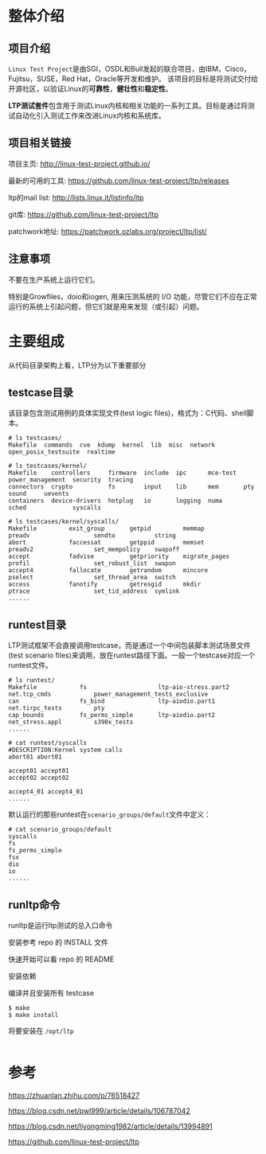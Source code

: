 
# 整体介绍

## 项目介绍

`Linux Test Project`是由SGI，OSDL和Bull发起的联合项目，由IBM，Cisco，Fujitsu，SUSE，Red Hat，Oracle等开发和维护。 该项目的目标是将测试交付给开源社区，以验证Linux的**可靠性**，**健壮性**和**稳定性**。

**LTP测试套件**包含用于测试Linux内核和相关功能的一系列工具。目标是通过将测试自动化引入测试工作来改进Linux内核和系统库。

## 项目相关链接

项目主页: http://linux-test-project.github.io/

最新的可用的工具: https://github.com/linux-test-project/ltp/releases

ltp的mail list: http://lists.linux.it/listinfo/ltp

git库: https://github.com/linux-test-project/ltp

patchwork地址: https://patchwork.ozlabs.org/project/ltp/list/

## 注意事项

不要在生产系统上运行它们。 

特别是Growfiles，doio和iogen, 用来压测系统的 I/O 功能，尽管它们不应在正常运行的系统上引起问题，但它们就是用来发现（或引起）问题。



# 主要组成

从代码目录架构上看，LTP分为以下重要部分

## testcase目录

该目录包含测试用例的具体实现文件(test logic files)，格式为：C代码、shell脚本。

```
# ls testcases/
Makefile  commands  cve  kdump  kernel  lib  misc  network  open_posix_testsuite  realtime

# ls testcases/kernel/
Makefile    controllers     firmware  include  ipc      mce-test  power_management  security  tracing
connectors  crypto          fs        input    lib      mem       pty               sound     uevents
containers  device-drivers  hotplug   io       logging  numa      sched             syscalls

# ls testcases/kernel/syscalls/
Makefile         exit_group       getpid         memmap             preadv                  sendto           string
abort            faccessat        getppid        memset             preadv2                 set_mempolicy    swapoff
accept           fadvise          getpriority    migrate_pages      profil                  set_robust_list  swapon
accept4          fallocate        getrandom      mincore            pselect                 set_thread_area  switch
access           fanotify         getresgid      mkdir              ptrace                  set_tid_address  symlink
......
```

## runtest目录

LTP测试框架不会直接调用testcase，而是通过一个中间包装脚本测试场景文件(test scenario files)来调用，放在runtest路径下面。一般一个testcase对应一个runtest文件。

```
# ls runtest/
Makefile            fs                    ltp-aio-stress.part2  net.tcp_cmds            power_management_tests_exclusive
can                 fs_bind               ltp-aiodio.part1      net.tirpc_tests         pty
cap_bounds          fs_perms_simple       ltp-aiodio.part2      net_stress.appl         s390x_tests
......

# cat runtest/syscalls
#DESCRIPTION:Kernel system calls
abort01 abort01

accept01 accept01
accept02 accept02

accept4_01 accept4_01
......
```

默认运行的那些runtest在`scenario_groups/default`文件中定义：

```
# cat scenario_groups/default
syscalls
fs
fs_perms_simple
fsx
dio
io
......
```

## runltp命令

runltp是运行ltp测试的总入口命令

安装参考 repo 的 INSTALL 文件

快速开始可以看 repo 的 README

安装依赖

编译并且安装所有 testcase

```
$ make
$ make install
```

将要安装在 `/opt/ltp`

```

```


# 参考

https://zhuanlan.zhihu.com/p/76518427

https://blog.csdn.net/pwl999/article/details/106787042

https://blog.csdn.net/liyongming1982/article/details/13994891

https://github.com/linux-test-project/ltp